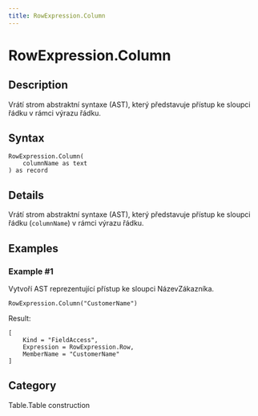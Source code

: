 ```yaml
---
title: RowExpression.Column
---
```


# RowExpression.Column


## Description

Vrátí strom abstraktní syntaxe (AST), který představuje přístup ke sloupci řádku v rámci výrazu řádku.


## Syntax

```powerquery
RowExpression.Column(
    columnName as text
) as record
```


## Details

Vrátí strom abstraktní syntaxe (AST), který představuje přístup ke sloupci řádku (<code>columnName</code>) v rámci výrazu řádku.


## Examples

### Example #1 
Vytvoří AST reprezentující přístup ke sloupci NázevZákazníka.
```powerquery
RowExpression.Column("CustomerName")
```

Result: 
```powerquery
[
    Kind = "FieldAccess",
    Expression = RowExpression.Row,
    MemberName = "CustomerName"
]
```




## Category
Table.Table construction
